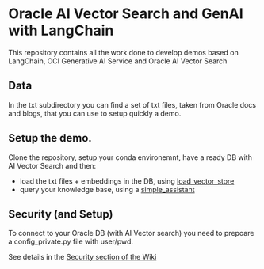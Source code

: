 # Oracle AI Vector Search and GenAI with LangChain
This repository contains all the work done to develop demos based on LangChain, OCI Generative AI Service and Oracle AI Vector Search

## Data
In the txt subdirectory you can find a set of txt files, taken from Oracle docs and blogs, that you can use to setup quickly a demo.

## Setup the demo.
Clone the repository, setup your conda environemnt, have a ready DB with AI Vector Search and then:
* load the txt files + embeddings in the DB, using [load_vector_store](./load_vector_store.ipynb)
* query your knowledge base, using a [simple_assistant](./simple_assistant.ipynb) 

## Security (and Setup)
To connect to your Oracle DB (with AI Vector search) you need to prepoare a config_private.py file with user/pwd.

See details in the [Security section of the Wiki](./wiki/Security) 
